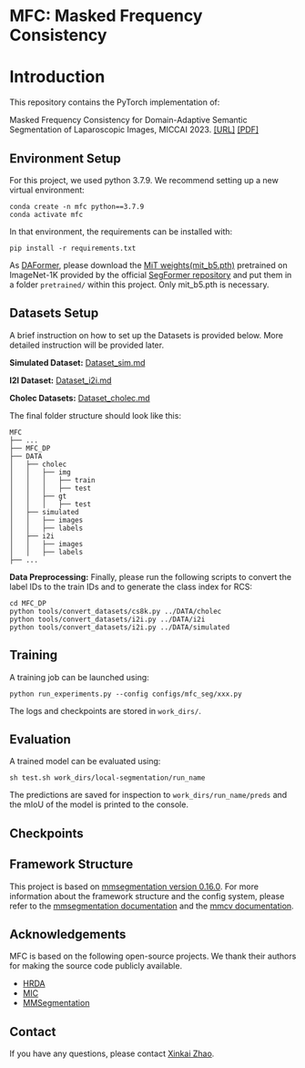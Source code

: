 # MFC: Masked Frequency Consistency

#  Introduction

This repository contains the PyTorch implementation of:

Masked Frequency Consistency for Domain-Adaptive Semantic Segmentation of Laparoscopic Images, MICCAI 2023.
[[URL]](https://doi.org/10.1007/978-3-031-43907-0_63) [[PDF]](https://rdcu.be/dnwdK)

[//]: # (and its extension [URL&#40;TBA&#41;].)

## Environment Setup

For this project, we used python 3.7.9. We recommend setting up a new virtual
environment:

```shell
conda create -n mfc python==3.7.9
conda activate mfc
```

In that environment, the requirements can be installed with:

```shell
pip install -r requirements.txt
```

[//]: # (Further, please download the MiT weights from SegFormer using the)

[//]: # (following script. If problems occur with the automatic download, please follow)

[//]: # (the instructions for a manual download within the script.)

[//]: # ()
[//]: # (```shell)

[//]: # (sh tools/download_checkpoints.sh)

[//]: # (```)

As [DAFormer](https://github.com/lhoyer/DAFormer),
please download the [MiT weights(mit_b5.pth)](https://drive.google.com/drive/folders/19o1AP-RtlrA7IDUgVUkaK5XBw6NqQ--H?usp=drive_link)
pretrained on ImageNet-1K provided by the official
[SegFormer repository](https://github.com/NVlabs/SegFormer) and put them in a
folder `pretrained/` within this project. Only mit_b5.pth is necessary.

## Datasets Setup

A brief instruction on how to set up the Datasets is provided below.
More detailed instruction will be provided later.

**Simulated Dataset:** [Dataset_sim.md](docs/Dataset_sim.md)

**I2I Dataset:** [Dataset_i2i.md](docs/Dataset_i2i.md)

**Cholec Datasets:** [Dataset_cholec.md](docs/Dataset_cholec.md)

The final folder structure should look like this:

```none
MFC
├── ...
├── MFC_DP
├── DATA
│   ├── cholec
│   │   ├── img
│   │   │   ├── train
│   │   │   ├── test
│   │   ├── gt
│   │   │   ├── test
│   ├── simulated
│   │   ├── images
│   │   ├── labels
│   ├── i2i
│   │   ├── images
│   │   ├── labels
├── ...
```

**Data Preprocessing:** Finally, please run the following scripts to convert the label IDs to the
train IDs and to generate the class index for RCS:

```shell
cd MFC_DP
python tools/convert_datasets/cs8k.py ../DATA/cholec
python tools/convert_datasets/i2i.py ../DATA/i2i
python tools/convert_datasets/i2i.py ../DATA/simulated
```

## Training

A training job can be launched using:

```shell
python run_experiments.py --config configs/mfc_seg/xxx.py
```

The logs and checkpoints are stored in `work_dirs/`.

## Evaluation

A trained model can be evaluated using:

```shell
sh test.sh work_dirs/local-segmentation/run_name
```

The predictions are saved for inspection to
`work_dirs/run_name/preds`
and the mIoU of the model is printed to the console.

## Checkpoints

## Framework Structure

This project is based on [mmsegmentation version 0.16.0](https://github.com/open-mmlab/mmsegmentation/tree/v0.16.0).
For more information about the framework structure and the config system,
please refer to the [mmsegmentation documentation](https://mmsegmentation.readthedocs.io/en/latest/index.html)
and the [mmcv documentation](https://mmcv.readthedocs.ihttps://arxiv.org/abs/2007.08702o/en/v1.3.7/index.html).

## Acknowledgements

MFC is based on the following open-source projects. We thank their
authors for making the source code publicly available.

* [HRDA](https://github.com/lhoyer/HRDA)
* [MIC](https://github.com/lhoyer/MIC)
* [MMSegmentation](https://github.com/open-mmlab/mmsegmentation)

[//]: # (* [Monocular-Depth-Estimation-Toolbox]&#40;https://github.com/zhyever/Monocular-Depth-Estimation-Toolbox&#41;)

## Contact

If you have any questions, please contact [Xinkai Zhao](mailto:xkzhao@mori.m.is.nagoya-u.ac.jp).
